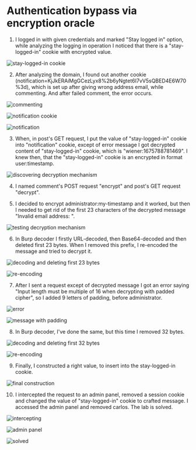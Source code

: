 # Authentication bypass via encryption oracle

1. I logged in with given credentials and marked "Stay logged in" option, while analyzing the logging in operation I noticed that there is a "stay-logged-in" cookie with encrypted value.

![stay-logged-in cookie](1.1.png)

2. After analyzing the domain, I found out another cookie (notification=KjJkERAiMgGCezLyx8%2b6yNgtet6I7vV5sQBED4E6W70%3d), which is set up after giving wrong address email, while commenting. And after failed comment, the error occurs.

![commenting](2.1.png)

![notification cookie](2.2.png)

![notification](2.3.png)

3. When, in post's GET request, I put the value of "stay-logged-in" cookie into "notification" cookie, except of error message I got decrypted content of "stay-logged-in" cookie, which is "wiener:1675788781469". I knew then, that the "stay-logged-in" cookie is an encrypted in format user:timestamp. 

![discovering decryption mechanism](3.1.png)

4. I named comment's POST request "encrypt" and post's GET request "decrypt". 

5. I decided to encrypt administrator:my-timestamp and it worked, but then I needed to get rid of the first 23 characters of the decrypted message "Invalid email address: ". 

![testing decryption mechanism](5.1.png)

6. In Burp decoder I firstly URL-decoded, then Base64-decoded and then deleted first 23 bytes. When I removed this prefix, I re-encoded the message and tried to decrypt it. 

![decoding and deleting first 23 bytes](6.1.png)

![re-encoding](6.2.png)

7. After I sent a request except of decrypted message I got an error saying "Input length must be multiple of 16 when decrypting with padded cipher", so I added 9 letters of padding, before administrator. 

![error](7.1.png)

![message with padding](7.2.png)

8. In Burp decoder, I've done the same, but this time I removed 32 bytes. 

![decoding and deleting first 32 bytes](8.1.png)

![re-encoding](8.2.png)

9. Finally, I constructed a right value, to insert into the stay-logged-in cookie. 

![final construction](9.1.png)

10. I intercepted the request to an admin panel, removed a session cookie and changed the value of "stay-logged-in" cookie to crafted message. I accessed the admin panel and removed carlos. The lab is solved. 

![intercepting](10.1.png)

![admin panel](10.1.png)

![solved](10.3.png)

